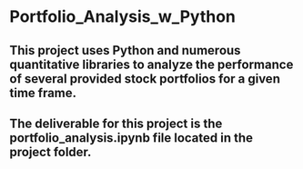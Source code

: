 # Portfolio_Analysis_w_Python

## This project uses Python and numerous quantitative libraries to analyze the performance of several provided stock portfolios for a given time frame.  

## The deliverable for this project is the portfolio_analysis.ipynb file located in the project folder.